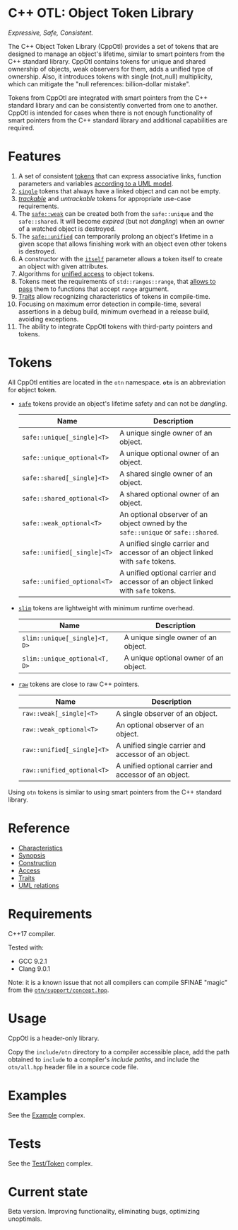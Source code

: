 # C++ OTL: Object Token Library

*Expressive, Safe, Consistent.*

The C++ Object Token Library (CppOtl) provides a set of tokens that are designed to manage an object's lifetime, similar to smart pointers from the C++ standard library. CppOtl contains tokens for unique and shared ownership of objects, weak observers for them, adds a unified type of ownership. Also, it introduces tokens with single (not_null) multiplicity, which can mitigate the "null references: billion-dollar mistake".

Tokens from CppOtl are integrated with smart pointers from the C++ standard library and can be consistently converted from one to another. CppOtl is intended for cases when there is not enough functionality of smart pointers from the C++ standard library and additional capabilities are required.

# Features

1. A set of consistent [tokens](#Tokens) that can express associative links, function parameters and variables [according to a UML model](doc/en/UML_Relations.md).
1. [`single`](doc/en/Characteristics.md#Single) tokens that always have a linked object and can not be empty.
1. [*trackable*](doc/en/Characteristics.md#Tracking) and *untrackable* tokens for appropriate use-case requirements.
1. The [`safe::weak`](doc/en/Characteristics.md#SafeWeak) can be created both from the `safe::unique` and the `safe::shared`. It will become *expired* (but not *dangling*) when an owner of a watched object is destroyed.
1. The [`safe::unified`](doc/en/Characteristics.md#SafeUnified) can temporarily prolong an object's lifetime in a given scope that allows finishing work with an object even other tokens is destroyed.
1. A constructor with the [`itself`](doc/en/Construction.md#itself_constructor) parameter allows a token itself to create an object with given attributes.
1. Algorithms for [unified access](doc/en/Access.md#One_Unified_if_else) to object tokens.
1. Tokens meet the requirements of `std::ranges::range`, that [allows to pass](doc/en/Characteristics.md#Range_access) them to functions that accept `range` argument.
1. [Traits](doc/en/Traits.md) allow recognizing characteristics of tokens in compile-time.
1. Focusing on maximum error detection in compile-time, several assertions in a debug build, minimum overhead in a release build, avoiding exceptions.
1. The ability to integrate CppOtl tokens with third-party pointers and tokens.

<a name="Tokens"></a>
# Tokens

All CppOtl entities are located in the `otn` namespace. **`otn`** is an abbreviation for **o**bject **t**oke**n**.

- [`safe`](doc/en/Characteristics.md#Safe) tokens provide an object's lifetime safety and can not be *dangling*.

   |Name|Description|
   |---|---|
   |`safe::unique[_single]<T>`|A unique single owner of an object.|
   |`safe::unique_optional<T>`|A unique optional owner of an object.|
   |`safe::shared[_single]<T>`|A shared single owner of an object.|
   |`safe::shared_optional<T>`|A shared optional owner of an object.|
   |`safe::weak_optional<T>`|An optional observer of an object owned by the `safe::unique` or `safe::shared`.|
   |`safe::unified[_single]<T>`|A unified single carrier and accessor of an object linked with `safe` tokens.|
   |`safe::unified_optional<T>`|A unified optional carrier and accessor of an object linked with `safe` tokens.|

- [`slim`](doc/en/Characteristics.md#Slim) tokens are lightweight with minimum runtime overhead.

   |Name|Description|
   |---|---|
   |`slim::unique[_single]<T, D>`|A unique single owner of an object.|
   |`slim::unique_optional<T, D>`|A unique optional owner of an object.|

- [`raw`](doc/en/Characteristics.md#Raw) tokens are close to raw C++ pointers.

   |Name|Description|
   |---|---|
   |`raw::weak[_single]<T>`|A single observer of an object.|
   |`raw::weak_optional<T>`|An optional observer of an object.|
   |`raw::unified[_single]<T>`|A unified single carrier and accessor of an object.|
   |`raw::unified_optional<T>`|A unified optional carrier and accessor of an object.|

Using `otn` tokens is similar to using smart pointers from the C++ standard library.

# Reference

- [Characteristics](doc/en/Characteristics.md)
- [Synopsis](doc/en/Synopsis.md)
- [Construction](doc/en/Construction.md)
- [Access](doc/en/Access.md)
- [Traits](doc/en/Traits.md)
- [UML relations](doc/en/UML_Relations.md)

# Requirements

C++17 compiler.

Tested with:

- GCC 9.2.1
- Clang 9.0.1

Note: it is a known issue that not all compilers can compile SFINAE "magic" from the [`otn/support/concept.hpp`](include/otn/v1/support/concept.hpp).

# Usage

CppOtl is a header-only library.

Copy the `include/otn` directory to a compiler accessible place, add the path obtained to `include` to a compiler's *include paths*, and include the `otn/all.hpp` header file in a source code file.

# Examples

See the [Example](https://gitlab.com/CppObjectTokens/Complex/Example) complex.

# Tests

See the [Test/Token](https://gitlab.com/CppObjectTokens/Complex/Test/Token) complex.

# Current state

Beta version. Improving functionality, eliminating bugs, optimizing unoptimals.
